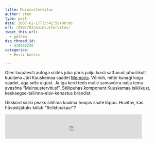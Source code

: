 ```yaml
---
title: Muinsustervitus
author: sten
type: post
date: 2007-02-17T13:41:59+00:00
url: /2007/02/muinsustervitus/
tweet_this_url:
  - getnew
dsq_thread_id:
  - 418902230
categories:
  - Eesti keeles

---
```

Olen laupäeviti autoga sõites juba päris palju kordi sattunud juhuslikult kuulama Jüri Kuuskemaa saadet [Memoria][1]. Võinoh, mitte kunagi kogu saadet, aga selle algust. Ja iga kord teeb mulle samavõrra nalja tema avasõna &#8220;Muinsustervitus!&#8221;. Stiilipuhas komponent Kuuskemaa isiklikust, keskaegse-tallinna-elav-kehastus brändist.

Ükskord siiski peaks sihtima kuulma hoopis saate lõppu. Huvitav, kas hüvastijätuks kõlab &#8220;Reliktipakaa!&#8221;?

<iframe src="http://www.facebook.com/plugins/like.php?href=http%3A%2F%2Fsten.tamkivi.com%2F2007%2F02%2Fmuinsustervitus%2F&layout=standard&show_faces=true&width=450&action=like&colorscheme=light&height=80" scrolling="no" frameborder="0" style="border:none; overflow:hidden; width:450px; height:80px;" allowTransparency="true"></iframe>

 [1]: http://www.u-pop.ee/kuku/kukusaated/?vid=27